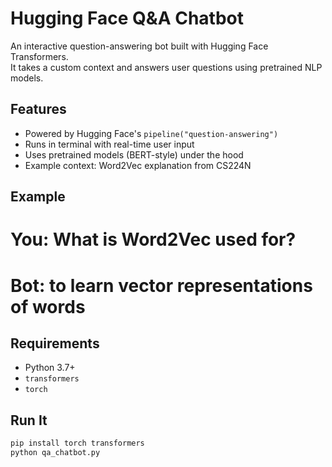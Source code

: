 # Hugging Face Q&A Chatbot

An interactive question-answering bot built with Hugging Face Transformers.  
It takes a custom context and answers user questions using pretrained NLP models.

## Features
- Powered by Hugging Face's `pipeline("question-answering")`
- Runs in terminal with real-time user input
- Uses pretrained models (BERT-style) under the hood
- Example context: Word2Vec explanation from CS224N

## Example
# You: What is Word2Vec used for?
# Bot: to learn vector representations of words

## Requirements
- Python 3.7+
- `transformers`
- `torch`

## Run It
```bash
pip install torch transformers
python qa_chatbot.py
